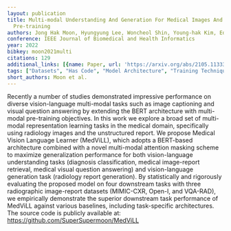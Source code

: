 ```yaml
---
layout: publication
title: Multi-modal Understanding And Generation For Medical Images And Text Via Vision-language
  Pre-training
authors: Jong Hak Moon, Hyungyung Lee, Woncheol Shin, Young-hak Kim, Edward Choi
conference: IEEE Journal of Biomedical and Health Informatics
year: 2022
bibkey: moon2021multi
citations: 129
additional_links: [{name: Paper, url: 'https://arxiv.org/abs/2105.11333'}]
tags: ["Datasets", "Has Code", "Model Architecture", "Training Techniques"]
short_authors: Moon et al.
---
```

Recently a number of studies demonstrated impressive performance on diverse
vision-language multi-modal tasks such as image captioning and visual question
answering by extending the BERT architecture with multi-modal pre-training
objectives. In this work we explore a broad set of multi-modal representation
learning tasks in the medical domain, specifically using radiology images and
the unstructured report. We propose Medical Vision Language Learner (MedViLL),
which adopts a BERT-based architecture combined with a novel multi-modal
attention masking scheme to maximize generalization performance for both
vision-language understanding tasks (diagnosis classification, medical
image-report retrieval, medical visual question answering) and vision-language
generation task (radiology report generation). By statistically and rigorously
evaluating the proposed model on four downstream tasks with three radiographic
image-report datasets (MIMIC-CXR, Open-I, and VQA-RAD), we empirically
demonstrate the superior downstream task performance of MedViLL against various
baselines, including task-specific architectures. The source code is publicly
available at: https://github.com/SuperSupermoon/MedViLL